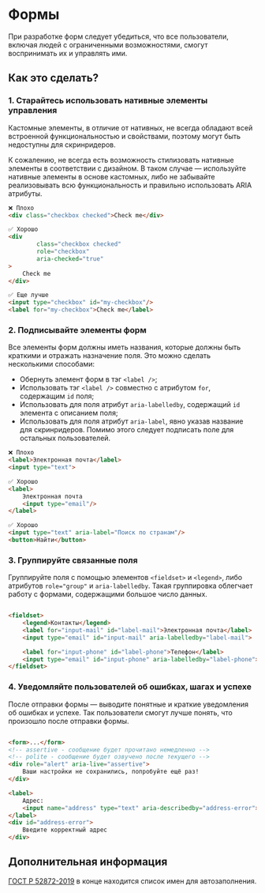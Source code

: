 # Формы

При разработке форм следует убедиться, что все пользователи, включая людей с ограниченными возможностями, смогут
воспринимать их и управлять ими.

## Как это сделать?

### 1. Старайтесь использовать нативные элементы управления

Кастомные элементы, в отличие от нативных, не всегда обладают всей встроенной функциональностью и свойствами, поэтому
могут быть недоступны для скринридеров.

К сожалению, не всегда есть возможность стилизовать нативные элементы в соответствии с дизайном. В таком случае —
используйте нативные элементы в основе кастомных, либо не забывайте реализовывать всю функциональность и правильно
использовать ARIA атрибуты.

```html
❌ Плохо
<div class="checkbox checked">Check me</div>

✅ Хорошо
<div
        class="checkbox checked"
        role="checkbox"
        aria-checked="true"
>
    Check me
</div>

✅ Еще лучше
<input type="checkbox" id="my-checkbox"/>
<label for="my-checkbox">Check me</label>
```

### 2. Подписывайте элементы форм

Все элементы форм должны иметь названия, которые должны быть краткими и отражать назначение поля. Это можно сделать
несколькими способами:

- Обернуть элемент форм в тэг `<label />`;
- Использовать тэг `<label />` совместно с атрибутом `for`, содержащим `id` поля;
- Использовать для поля атрибут `aria-labelledby`, содержащий `id` элемента с описанием поля;
- Использовать для поля атрибут `aria-label`, явно указав название для скринридеров.
  Помимо этого следует подписать поле для остальных пользователей.

```html
❌ Плохо
<label>Электронная почта</label>
<input type="text">

✅ Хорошо
<label>
    Электронная почта
    <input type="email"/>
</label>

✅ Хорошо
<input type="text" aria-label="Поиск по странам"/>
<button>Найти</button>
```

### 3. Группируйте связанные поля

Группируйте поля с помощью элементов `<fieldset>` и `<legend>`, либо атрибутов `role="group"` и `aria-labelledby`. Такая
группировка облегчает работу с формами, содержащими большое число данных.

```html

<fieldset>
    <legend>Контакты</legend>
    <label for="input-mail" id="label-mail">Электронная почта</label>
    <input type="email" id="input-mail" aria-labelledby="label-mail">

    <label for="input-phone" id="label-phone">Телефон</label>
    <input type="email" id="input-phone" aria-labelledby="label-phone">
</fieldset>
```

### 4. Уведомляйте пользователей об ошибках, шагах и успехе

После отправки формы — выводите понятные и краткие уведомления об ошибках и успехе. Так пользователи смогут лучше
понять, что произошло после отправки формы.

```html

<form>...</form>
<!-- assertive - сообщение будет прочитано немедленно -->
<!-- polite - сообщение будет озвучено после текущего -->
<div role="alert" aria-live="assertive">
    Ваши настройки не сохранились, попробуйте ещё раз!
</div>
```

```html
<label>
    Адрес:
    <input name="address" type="text" aria-describedby="address-error">
</label>
<div id="address-error">
    Введите корректный адрес
</div>
```

## Дополнительная информация

[ГОСТ Р 52872-2019](https://nko-expert.ru/assets/files/pdf/gost-r-52872-2019.pdf) в конце находится список имен для
автозаполнения.